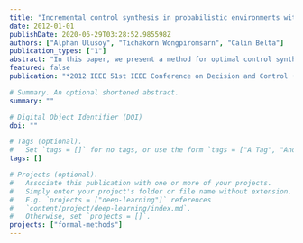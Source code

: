 ```yaml
---
title: "Incremental control synthesis in probabilistic environments with Temporal Logic constraints"
date: 2012-01-01
publishDate: 2020-06-29T03:28:52.985598Z
authors: ["Alphan Ulusoy", "Tichakorn Wongpiromsarn", "Calin Belta"]
publication_types: ["1"]
abstract: "In this paper, we present a method for optimal control synthesis of a plant that interacts with a set of agents in a graph-like environment. The control specification is given as a temporal logic statement about some properties that hold at the vertices of the environment. The plant is assumed to be deterministic, while the agents are probabilistic Markov models. The goal is to control the plant such that the probability of satisfying a syntactically co-safe Linear Temporal Logic formula is maximized. We propose a computationally efficient incremental approach based on the fact that temporal logic verification is computationally cheaper than synthesis. We present a case-study where we compare our approach to the classical non-incremental approach in terms of computation time and memory usage."
featured: false
publication: "*2012 IEEE 51st IEEE Conference on Decision and Control (CDC)*"

# Summary. An optional shortened abstract.
summary: ""

# Digital Object Identifier (DOI)
doi: ""

# Tags (optional).
#   Set `tags = []` for no tags, or use the form `tags = ["A Tag", "Another Tag"]` for one or more tags.
tags: []

# Projects (optional).
#   Associate this publication with one or more of your projects.
#   Simply enter your project's folder or file name without extension.
#   E.g. `projects = ["deep-learning"]` references
#   `content/project/deep-learning/index.md`.
#   Otherwise, set `projects = []`.
projects: ["formal-methods"]
---
```

